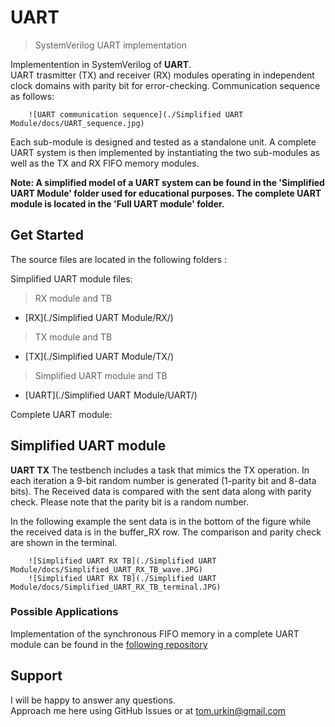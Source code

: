 # UART

> SystemVerilog UART implementation  

Implementention in SystemVerilog of __UART__.  
UART trasmitter (TX) and receiver (RX) modules operating in independent clock domains with parity bit for error-checking. Communication sequence as follows: 

		![UART communication sequence](./Simplified UART Module/docs/UART_sequence.jpg) 

Each sub-module is designed and tested as a standalone unit. A complete UART system is then implemented by instantiating the two sub-modules as well as the TX and RX FIFO memory modules.

**Note: 
A simplified model of a UART system can be found in the 'Simplified UART Module' folder used for educational purposes.
The complete UART module is located in the 'Full UART module' folder.**
## Get Started

The source files  are located in the following folders :

Simplified UART module files:
>RX module and TB
- [RX](./Simplified UART Module/RX/)
>TX module and TB
- [TX](./Simplified UART Module/TX/)
>Simplified UART module and TB
- [UART](./Simplified UART Module/UART/)

Complete UART module: 

## Simplified UART module

**UART TX**
The testbench includes a task that mimics the TX operation. In each iteration a 9-bit random number is generated (1-parity bit and 8-data bits). The Received data is compared with the sent data along with parity check. Please note that the parity bit is a random number.  
	
In the following example the sent data is in the bottom of the figure while the received data is in the buffer_RX row. The comparison and parity check are shown in the terminal. 

		![Simplified UART RX TB](./Simplified UART Module/docs/Simplified_UART_RX_TB_wave.JPG) 
		![Simplified UART RX TB](./Simplified UART Module/docs/Simplified_UART_RX_TB_terminal.JPG) 


### Possible Applications

Implementation of the synchronous FIFO memory in a complete UART module can be found in the [following repository]((./Synchronous_FIFO.sv))

## Support

I will be happy to answer any questions.  
Approach me here using GitHub Issues or at tom.urkin@gmail.com
